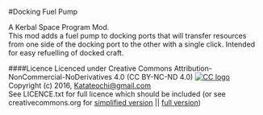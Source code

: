 #Docking Fuel Pump                                

A Kerbal Space Program Mod.    
This mod adds a fuel pump to docking ports that will transfer resources from one side of the docking port to the other with a single click.  Intended for easy refuelling of docked craft.


####Licence
Licenced under Creative Commons Attribution-NonCommercial-NoDerivatives 4.0 (CC BY-NC-ND 4.0) [![CC logo](https://i.creativecommons.org/l/by-nc-nd/4.0/88x31.png "CC BY-NC-ND 4.0")](https://creativecommons.org/licenses/by-nc-nd/4.0/)    
Copyright (c) 2016, <Katateochi@gmail.com>    
See LICENCE.txt for full licence which should be included (or see creativecommons.org for [simplified version](https://creativecommons.org/licenses/by-nc-nd/4.0/) || [full version](https://creativecommons.org/licenses/by-nc-nd/4.0/legalcode))

